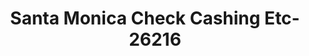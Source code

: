 ---
f_zip-code: 90405
f_state-code: CA
title: Santa Monica Check Cashing Etc-26216
f_phone: 310-450-5002
f_city-only: Santa Monica
f_address: 1705 Pico Blvd Santa Monica
f_location-unique-id: '26216'
slug: santa-monica-check-cashing-etc-26216
updated-on: '2024-05-30T13:46:58.046Z'
created-on: '2024-05-30T13:36:59.803Z'
published-on: '2024-05-30T13:54:32.469Z'
f_city-state: cms/city/santa-monica-ca.md
f_company: cms/company/santa-monica-check-cashing-etc.md
f_state: cms/state/california.md
layout: '[payday-loan].html'
tags: payday-loan
---